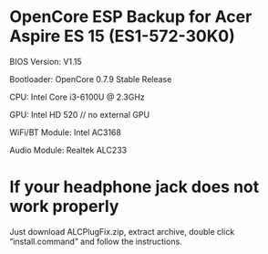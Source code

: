 # OpenCore ESP Backup for Acer Aspire ES 15 (ES1-572-30K0)

BIOS Version: V1.15

Bootloader: OpenCore 0.7.9 Stable Release

CPU: Intel Core i3-6100U @ 2.3GHz

GPU: Intel HD 520 // no external GPU

WiFi/BT Module: Intel AC3168

Audio Module: Realtek ALC233

# If your headphone jack does not work properly

Just download ALCPlugFix.zip, extract archive, double click “install.command” and follow the instructions.
